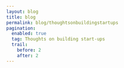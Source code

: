 ```yaml
---
layout: blog
title: blog
permalink: blog/thoughtsonbuildingstartups
pagination:
  enabled: true
  tag: Thoughts on building start-ups
  trail:
    before: 2
    after: 2
---
```

